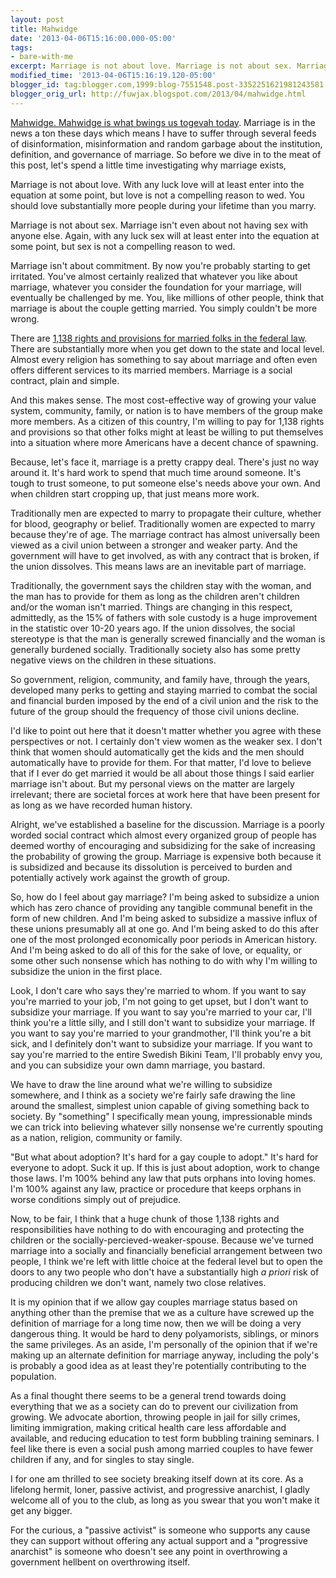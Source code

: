 ```yaml
---
layout: post
title: Mahwidge
date: '2013-04-06T15:16:00.000-05:00'
tags: 
- bare-with-me
excerpt: Marriage is not about love. Marriage is not about sex. Marriage is not about commitment.
modified_time: '2013-04-06T15:16:19.120-05:00'
blogger_id: tag:blogger.com,1999:blog-7551548.post-3352251621981243581
blogger_orig_url: http://fuwjax.blogspot.com/2013/04/mahwidge.html
---
```


[Mahwidge. Mahwidge is what bwings us togevah today](http://www.youtube.com/watch?v=Sbqv3MwwVd8 "Princess Bride"). Marriage is in the news a ton these days which means I have to suffer through several feeds of disinformation, misinformation and random garbage about the institution, definition, and governance of marriage. So before we dive in to the meat of this post, let's spend a little time investigating why marriage exists,

Marriage is not about love. With any luck love will at least enter into the equation at some point, but love is not a compelling reason to wed. You should love substantially more people during your lifetime than you marry.

Marriage is not about sex. Marriage isn't even about not having sex with anyone else. Again, with any luck sex will at least enter into the equation at some point, but sex is not a compelling reason to wed.

Marriage isn't about commitment. By now you're probably starting to get irritated. You've almost certainly realized that whatever you like about marriage, whatever you consider the foundation for your marriage, will eventually be challenged by me. You, like millions of other people, think that marriage is about the couple getting married. You simply couldn't be more wrong.

There are [1,138 rights and provisions for married folks in the federal law](http://en.wikipedia.org/wiki/Rights_and_responsibilities_of_marriages_in_the_United_States "wikipedia"). There are substantially more when you get down to the state and local level. Almost every religion has something to say about marriage and often even offers different services to its married members. Marriage is a social contract, plain and simple.

And this makes sense. The most cost-effective way of growing your value system, community, family, or nation is to have members of the group make more members. As a citizen of this country, I'm willing to pay for 1,138 rights and provisions so that other folks might at least be willing to put themselves into a situation where more Americans have a decent chance of spawning.

Because, let's face it, marriage is a pretty crappy deal. There's just no way around it. It's hard work to spend that much time around someone. It's tough to trust someone, to put someone else's needs above your own. And when children start cropping up, that just means more work.

Traditionally men are expected to marry to propagate their culture, whether for blood, geography or belief. Traditionally women are expected to marry because they're of age. The marriage contract has almost universally been viewed as a civil union between a stronger and weaker party. And the government will have to get involved, as with any contract that is broken, if the union dissolves. This means laws are an inevitable part of marriage.

Traditionally, the government says the children stay with the woman, and the man has to provide for them as long as the children aren't children and/or the woman isn't married. Things are changing in this respect, admittedly, as the 15% of fathers with sole custody is a huge improvement in the statistic over 10-20 years ago. If the union dissolves, the social stereotype is that the man is generally screwed financially and the woman is generally burdened socially. Traditionally society also has some pretty negative views on the children in these situations.

So government, religion, community, and family have, through the years, developed many perks to getting and staying married to combat the social and financial burden imposed by the end of a civil union and the risk to the future of the group should the frequency of those civil unions decline.

I'd like to point out here that it doesn't matter whether you agree with these perspectives or not. I certainly don't view women as the weaker sex. I don't think that women should automatically get the kids and the men should automatically have to provide for them. For that matter, I'd love to believe that if I ever do get married it would be all about those things I said earlier marriage isn't about. But my personal views on the matter are largely irrelevant; there are societal forces at work here that have been present for as long as we have recorded human history.

Alright, we've established a baseline for the discussion. Marriage is a poorly worded social contract which almost every organized group of people has deemed worthy of encouraging and subsidizing for the sake of increasing the probability of growing the group. Marriage is expensive both because it is subsidized and because its dissolution is perceived to burden and potentially actively work against the growth of group.

So, how do I feel about gay marriage? I'm being asked to subsidize a union which has zero chance of providing any tangible communal benefit in the form of new children. And I'm being asked to subsidize a massive influx of these unions presumably all at one go. And I'm being asked to do this after one of the most prolonged economically poor periods in American history. And I'm being asked to do all of this for the sake of love, or equality, or some other such nonsense which has nothing to do with why I'm willing to subsidize the union in the first place.

Look, I don't care who says they're married to whom. If you want to say you're married to your job, I'm not going to get upset, but I don't want to subsidize your marriage. If you want to say you're married to your car, I'll think you're a little silly, and I still don't want to subsidize your marriage. If you want to say you're married to your grandmother, I'll think you're a bit sick, and I definitely don't want to subsidize your marriage. If you want to say you're married to the entire Swedish Bikini Team, I'll probably envy you, and you can subsidize your own damn marriage, you bastard.

We have to draw the line around what we're willing to subsidize somewhere, and I think as a society we're fairly safe drawing the line around the smallest, simplest union capable of giving something back to society. By "something" I specifically mean young, impressionable minds we can trick into believing whatever silly nonsense we're currently spouting as a nation, religion, community or family.

"But what about adoption? It's hard for a gay couple to adopt." It's hard for everyone to adopt. Suck it up. If this is just about adoption, work to change those laws. I'm 100% behind any law that puts orphans into loving homes. I'm 100% against any law, practice or procedure that keeps orphans in worse conditions simply out of prejudice.

Now, to be fair, I think that a huge chunk of those 1,138 rights and responsibilities have nothing to do with encouraging and protecting the children or the socially-percieved-weaker-spouse. Because we've turned marriage into a socially and financially beneficial arrangement between two people, I think we're left with little choice at the federal level but to open the doors to any two people who don't have a substantially high *a priori* risk of producing children we don't want, namely two close relatives.

It is my opinion that if we allow gay couples marriage status based on anything other than the premise that we as a culture have screwed up the definition of marriage for a long time now, then we will be doing a very dangerous thing. It would be hard to deny polyamorists, siblings, or minors the same privileges. As an aside, I'm personally of the opinion that if we're making up an alternate definition for marriage anyway, including the poly's is probably a good idea as at least they're potentially contributing to the population.

As a final thought there seems to be a general trend towards doing everything that we as a society can do to prevent our civilization from growing. We advocate abortion, throwing people in jail for silly crimes, limiting immigration, making critical health care less affordable and available, and reducing education to test form bubbling training seminars. I feel like there is even a social push among married couples to have fewer children if any, and for singles to stay single.

I for one am thrilled to see society breaking itself down at its core. As a lifelong hermit, loner, passive activist, and progressive anarchist, I gladly welcome all of you to the club, as long as you swear that you won't make it get any bigger.

For the curious, a "passive activist" is someone who supports any cause they can support without offering any actual support and a "progressive anarchist" is someone who doesn't see any point in overthrowing a government hellbent on overthrowing itself.